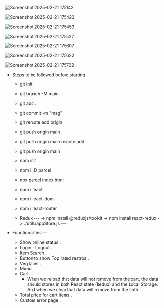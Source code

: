 ![Screenshot 2025-02-21 175142](https://github.com/user-attachments/assets/e27344c8-70a1-4be5-95bb-d9f8fd702171)

![Screenshot 2025-02-21 175423](https://github.com/user-attachments/assets/8f88981e-c0ed-4237-9cf7-68605a17c304)

![Screenshot 2025-02-21 175453](https://github.com/user-attachments/assets/f9d802c8-608c-4360-984c-59182ae31c9d)

![Screenshot 2025-02-21 175527](https://github.com/user-attachments/assets/2c55139a-bf7f-4382-94e1-d544feaf96c7)

![Screenshot 2025-02-21 175607](https://github.com/user-attachments/assets/260477f4-929e-490b-b706-0894ea7b888b)

![Screenshot 2025-02-21 175622](https://github.com/user-attachments/assets/4b46f546-1bae-4b6d-905c-a78604167a56)

![Screenshot 2025-02-21 175702](https://github.com/user-attachments/assets/84dc8d86-dd45-47d6-b991-0463758beae9)


* Steps to be followed before starting
    - git init
    - git branch -M main
    - git add .
    - git commit -m "msg"
    - git remote add origin <Repo Link>
    - git push origin main
    - git push origin main remote add <Repo Link>
    - git push origin main
    - npm init
    - npm i -D parcel
    - npx parcel index.html
    - npm i react
    - npm i react-dom
    - npm i react-router

    - Redux ---
        -> npm install @reduxjs/toolkit
        -> npm install react-redux
        -> ./utils/appStore.js ---

* Functionalities --
    - Show online status .
    - Login - Logout .
    - Item Search .
    - Button to show Top rated restros .
    - Veg label .
    - Menu .
    - Cart .
        - When we reload that data will not remove from the cart, the data should stores in both      React state (Redux) and the Local Storage. And when we clear that data will remove from the both .
    - Total price for cart items .
    - Custom error page .
